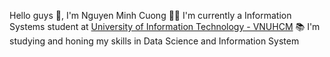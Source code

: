 Hello guys 👋, I'm Nguyen Minh Cuong
👨‍🎓 I'm currently a Information Systems student at [University of Information Technology - VNUHCM](https://www.uit.edu.vn/)
📚 I'm studying and honing my skills in Data Science and Information System
